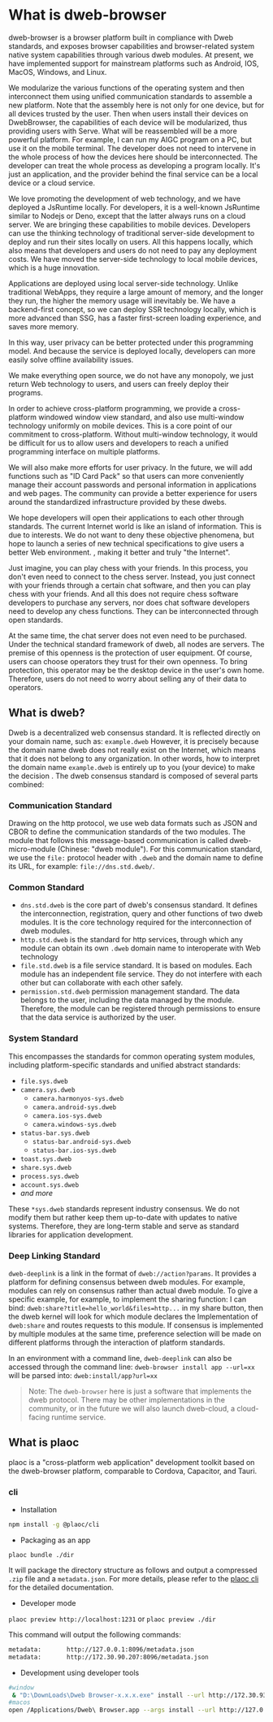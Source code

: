 # What is dweb-browser

dweb-browser is a browser platform built in compliance with Dweb standards, and exposes browser capabilities and browser-related system native system capabilities through various dweb modules. At present, we have implemented support for mainstream platforms such as Android, IOS, MacOS, Windows, and Linux.

We modularize the various functions of the operating system and then interconnect them using unified communication standards to assemble a new platform. Note that the assembly here is not only for one device, but for all devices trusted by the user. Then when users install their devices on DwebBrowser, the capabilities of each device will be modularized, thus providing users with Serve. What will be reassembled will be a more powerful platform. For example, I can run my AIGC program on a PC, but use it on the mobile terminal. The developer does not need to intervene in the whole process of how the devices here should be interconnected. The developer can treat the whole process as developing a program locally. It's just an application, and the provider behind the final service can be a local device or a cloud service.

We love promoting the development of web technology, and we have deployed a JsRuntime locally. For developers, it is a well-known JsRuntime similar to Nodejs or Deno, except that the latter always runs on a cloud server. We are bringing these capabilities to mobile devices. Developers can use the thinking technology of traditional server-side development to deploy and run their sites locally on users. All this happens locally, which also means that developers and users do not need to pay any deployment costs. We have moved the server-side technology to local mobile devices, which is a huge innovation.

Applications are deployed using local server-side technology. Unlike traditional WebApps, they require a large amount of memory, and the longer they run, the higher the memory usage will inevitably be. We have a backend-first concept, so we can deploy SSR technology locally, which is more advanced than SSG, has a faster first-screen loading experience, and saves more memory.

In this way, user privacy can be better protected under this programming model. And because the service is deployed locally, developers can more easily solve offline availability issues.

We make everything open source, we do not have any monopoly, we just return Web technology to users, and users can freely deploy their programs.

In order to achieve cross-platform programming, we provide a cross-platform windowed window view standard, and also use multi-window technology uniformly on mobile devices. This is a core point of our commitment to cross-platform. Without multi-window technology, it would be difficult for us to allow users and developers to reach a unified programming interface on multiple platforms.

We will also make more efforts for user privacy. In the future, we will add functions such as "ID Card Pack" so that users can more conveniently manage their account passwords and personal information in applications and web pages. The community can provide a better experience for users around the standardized infrastructure provided by these dwebs.

We hope developers will open their applications to each other through standards. The current Internet world is like an island of information. This is due to interests. We do not want to deny these objective phenomena, but hope to launch a series of new technical specifications to give users a better Web environment. , making it better and truly "the Internet".

Just imagine, you can play chess with your friends. In this process, you don't even need to connect to the chess server. Instead, you just connect with your friends through a certain chat software, and then you can play chess with your friends. And all this does not require chess software developers to purchase any servers, nor does chat software developers need to develop any chess functions. They can be interconnected through open standards.

At the same time, the chat server does not even need to be purchased. Under the technical standard framework of dweb, all nodes are servers. The premise of this openness is the protection of user equipment. Of course, users can choose operators they trust for their own openness. To bring protection, this operator may be the desktop device in the user's own home. Therefore, users do not need to worry about selling any of their data to operators.

## What is dweb?

Dweb is a decentralized web consensus standard. It is reflected directly on your domain name, such as: `example.dweb`
However, it is precisely because the domain name dweb does not really exist on the Internet, which means that it does not belong to any organization. In other words, how to interpret the domain name `example.dweb` is entirely up to you (your device) to make the decision .
The dweb consensus standard is composed of several parts combined:

### Communication Standard

Drawing on the http protocol, we use web data formats such as JSON and CBOR to define the communication standards of the two modules. The module that follows this message-based communication is called dweb-micro-module (Chinese: "dweb module").
For this communication standard, we use the `file:` protocol header with `.dweb` and the domain name to define its URL, for example: `file://dns.std.dweb/`.

### Common Standard

- `dns.std.dweb` is the core part of dweb's consensus standard. It defines the interconnection, registration, query and other functions of two dweb modules. It is the core technology required for the interconnection of dweb modules.
- `http.std.dweb` is the standard for http services, through which any module can obtain its own `.dweb` domain name to interoperate with Web technology
- `file.std.dweb` is a file service standard. It is based on modules. Each module has an independent file service. They do not interfere with each other but can collaborate with each other safely.
- `permission.std.dweb` permission management standard. The data belongs to the user, including the data managed by the module. Therefore, the module can be registered through permissions to ensure that the data service is authorized by the user.

### System Standard

This encompasses the standards for common operating system modules, including platform-specific standards and unified abstract standards:

- `file.sys.dweb`
- `camera.sys.dweb`
  - `camera.harmonyos-sys.dweb`
  - `camera.android-sys.dweb`
  - `camera.ios-sys.dweb`
  - `camera.windows-sys.dweb`
- `status-bar.sys.dweb`
  - `status-bar.android-sys.dweb`
  - `status-bar.ios-sys.dweb`
- `toast.sys.dweb`
- `share.sys.dweb`
- `process.sys.dweb`
- `account.sys.dweb`
- _and more_

These `*sys.dweb` standards represent industry consensus. We do not modify them but rather keep them up-to-date with updates to native systems. Therefore, they are long-term stable and serve as standard libraries for application development.

### Deep Linking Standard

`dweb-deeplink` is a link in the format of `dweb://action?params`. It provides a platform for defining consensus between dweb modules. For example, modules can rely on consensus rather than actual dweb module.
To give a specific example, for example, to implement the sharing function: I can bind: `dweb:share?title=hello_world&files=http...` in my share button, then the dweb kernel will look for which module declares the Implementation of `dweb:share` and routes requests to this module. If consensus is implemented by multiple modules at the same time, preference selection will be made on different platforms through the interaction of platform standards.

In an environment with a command line, `dweb-deeplink` can also be accessed through the command line: `dweb-browser install app --url=xx` will be parsed into: `dweb:install/app?url=xx`

> Note: The `dweb-browser` here is just a software that implements the dweb protocol. There may be other implementations in the community, or in the future we will also launch dweb-cloud, a cloud-facing runtime service.

## What is plaoc

plaoc is a "cross-platform web application" development toolkit based on the dweb-browser platform, comparable to Cordova, Capacitor, and Tauri.

### cli

- Installation

```bash
npm install -g @plaoc/cli
```

- Packaging as an app

`plaoc bundle ./dir`

It will package the directory structure as follows and output a compressed `.zip` file and a `metadata.json`. For more details, please refer to the [plaoc cli](./plaoc/cli) for the detailed documentation.

- Developer mode

`plaoc preview http://localhost:1231` or `plaoc preview ./dir`

This command will output the following commands:

```bash
metadata:       http://127.0.0.1:8096/metadata.json
metadata:       http://172.30.90.207:8096/metadata.json
```

- Development using developer tools

```bash
#window
 & "D:\DownLoads\Dweb Browser-x.x.x.exe" install --url http://172.30.93.43:8096/metadata.json
#macos
open /Applications/Dweb\ Browser.app --args install --url http://127.0.0.1:8096/metadata.json
```